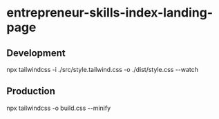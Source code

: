 # entrepreneur-skills-index-landing-page

## Development
npx tailwindcss -i ./src/style.tailwind.css -o ./dist/style.css --watch

## Production
npx tailwindcss -o build.css --minify
